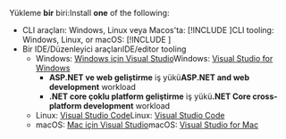 <span data-ttu-id="260ca-101">Yükleme **bir** biri:</span><span class="sxs-lookup"><span data-stu-id="260ca-101">Install **one** of the following:</span></span>

* <span data-ttu-id="260ca-102">CLI araçları: Windows, Linux veya Macos'ta: [!INCLUDE [](~/includes/net-core-sdk-download-link.md)]</span><span class="sxs-lookup"><span data-stu-id="260ca-102">CLI tooling: Windows, Linux, or macOS: [!INCLUDE [](~/includes/net-core-sdk-download-link.md)]</span></span>
* <span data-ttu-id="260ca-103">Bir IDE/Düzenleyici araçları</span><span class="sxs-lookup"><span data-stu-id="260ca-103">IDE/editor tooling</span></span>
  * <span data-ttu-id="260ca-104">Windows: [Windows için Visual Studio](https://www.microsoft.com/net/download/windows)</span><span class="sxs-lookup"><span data-stu-id="260ca-104">Windows: [Visual Studio for Windows](https://www.microsoft.com/net/download/windows)</span></span>
    * <span data-ttu-id="260ca-105">**ASP.NET ve web geliştirme** iş yükü</span><span class="sxs-lookup"><span data-stu-id="260ca-105">**ASP.NET and web development** workload</span></span>
    * <span data-ttu-id="260ca-106">**.NET core çoklu platform geliştirme** iş yükü</span><span class="sxs-lookup"><span data-stu-id="260ca-106">**.NET Core cross-platform development** workload</span></span>
  * <span data-ttu-id="260ca-107">Linux: [Visual Studio Code](https://www.microsoft.com/net/download/linux)</span><span class="sxs-lookup"><span data-stu-id="260ca-107">Linux: [Visual Studio Code](https://www.microsoft.com/net/download/linux)</span></span>
  * <span data-ttu-id="260ca-108">macOS: [Mac için Visual Studio](https://www.microsoft.com/net/download/macos)</span><span class="sxs-lookup"><span data-stu-id="260ca-108">macOS: [Visual Studio for Mac](https://www.microsoft.com/net/download/macos)</span></span>
